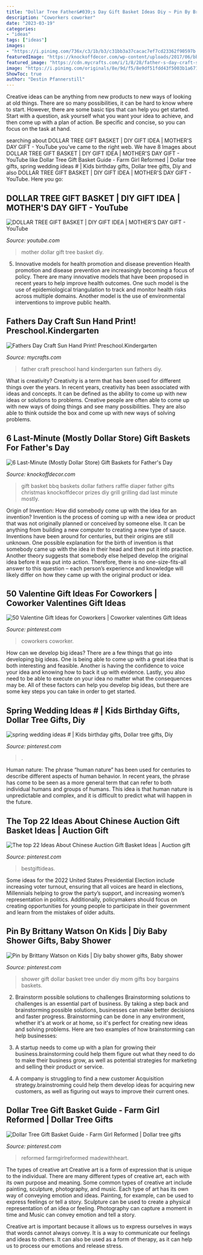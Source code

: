 ```yaml
---
title: "Dollar Tree Father&#039;s Day Gift Basket Ideas Diy ~ Pin By Brittany Watson On Kids"
description: "Coworkers coworker"
date: "2023-03-19"
categories:
- "ideas"
tags: ["ideas"]
images:
- "https://i.pinimg.com/736x/c3/1b/b3/c31bb3a37cacac7ef7cd23362f90597b.jpg"
featuredImage: "https://knockoffdecor.com/wp-content/uploads/2017/06/bbq-basket.jpg"
featured_image: "https://cdn.mycrafts.com/i/1/8/28/father-s-day-craft-sun-hand-juyL-o.jpg"
image: "https://i.pinimg.com/originals/8e/9d/f5/8e9df51fdd43f5003b1a671b4d964025.png"
ShowToc: true
author: "Destin Pfannerstill"
---
```



Creative ideas can be anything from new products to new ways of looking at old things. There are so many possibilities, it can be hard to know where to start. However, there are some basic tips that can help you get started. Start with a question, ask yourself what you want your idea to achieve, and then come up with a plan of action. Be specific and concise, so you can focus on the task at hand.

	

		
searching about DOLLAR TREE GIFT BASKET | DIY GIFT IDEA | MOTHER&#039;S DAY GIFT - YouTube you've came to the right web. We have 8 Images about DOLLAR TREE GIFT BASKET | DIY GIFT IDEA | MOTHER&#039;S DAY GIFT - YouTube like Dollar Tree Gift Basket Guide - Farm Girl Reformed | Dollar tree gifts, spring wedding ideas # | Kids birthday gifts, Dollar tree gifts, Diy and also DOLLAR TREE GIFT BASKET | DIY GIFT IDEA | MOTHER&#039;S DAY GIFT - YouTube. Here you go:
		
    
## DOLLAR TREE GIFT BASKET | DIY GIFT IDEA | MOTHER&#039;S DAY GIFT - YouTube

<img loading=lazy src="https://i.ytimg.com/vi/14fIoBTVgfM/maxresdefault.jpg" onerror="this.onerror=null;this.src='https://tse2.mm.bing.net/th?id=OIP.8-cgV0oh-LA92d8OxCef1gHaEK&amp;pid=15.1';" alt="DOLLAR TREE GIFT BASKET | DIY GIFT IDEA | MOTHER&#039;S DAY GIFT - YouTube">

_Source: youtube.com_

>mother dollar gift tree basket diy. 

	

5) Innovative models for health promotion and disease prevention
Health promotion and disease prevention are increasingly becoming a focus of policy. There are many innovative models that have been proposed in recent years to help improve health outcomes. One such model is the use of epidemiological triangulation to track and monitor health risks across multiple domains. Another model is the use of environmental interventions to improve public health.

    
## Fathers Day Craft Sun Hand Print! Preschool.Kindergarten

<img loading=lazy src="https://cdn.mycrafts.com/i/1/8/28/father-s-day-craft-sun-hand-juyL-o.jpg" onerror="this.onerror=null;this.src='https://tse4.mm.bing.net/th?id=OIP.YYKZsi9Q6ZOaKRPBGBzs6QHaEK&amp;pid=15.1';" alt="Fathers Day Craft Sun Hand Print! Preschool.Kindergarten">

_Source: mycrafts.com_

>father craft preschool hand kindergarten sun fathers diy. 

	

What is creativity?
Creativity is a term that has been used for different things over the years. In recent years, creativity has been associated with ideas and concepts. It can be defined as the ability to come up with new ideas or solutions to problems. Creative people are often able to come up with new ways of doing things and see many possibilities. They are also able to think outside the box and come up with new ways of solving problems.

    
## 6 Last-Minute (Mostly Dollar Store) Gift Baskets For Father&#039;s Day

<img loading=lazy src="https://knockoffdecor.com/wp-content/uploads/2017/06/bbq-basket.jpg" onerror="this.onerror=null;this.src='https://tse1.mm.bing.net/th?id=OIP.R8ig_1Nf8_zj_YuIFzl0EQHaJ4&amp;pid=15.1';" alt="6 Last-Minute (Mostly Dollar Store) Gift Baskets for Father&#039;s Day">

_Source: knockoffdecor.com_

>gift basket bbq baskets dollar fathers raffle diaper father gifts christmas knockoffdecor prizes diy grill grilling dad last minute mostly. 

	

Origin of Invention: How did somebody come up with the idea for an invention?
Invention is the process of coming up with a new idea or product that was not originally planned or conceived by someone else. It can be anything from building a new computer to creating a new type of sauce. Inventions have been around for centuries, but their origins are still unknown. One possible explanation for the birth of invention is that somebody came up with the idea in their head and then put it into practice. Another theory suggests that somebody else helped develop the original idea before it was put into action. Therefore, there is no one-size-fits-all answer to this question – each person’s experience and knowledge will likely differ on how they came up with the original product or idea.

    
## 50 Valentine Gift Ideas For Coworkers | Coworker Valentines Gift Ideas

<img loading=lazy src="https://i.pinimg.com/736x/c3/1b/b3/c31bb3a37cacac7ef7cd23362f90597b.jpg" onerror="this.onerror=null;this.src='https://tse1.mm.bing.net/th?id=OIP.JqBnEJXSVsOQ7jHVTBVFCQHaSV&amp;pid=15.1';" alt="50 Valentine Gift Ideas for Coworkers | Coworker valentines Gift Ideas">

_Source: pinterest.com_

>coworkers coworker. 

	

How can we develop big ideas?
There are a few things that go into developing big ideas. One is being able to come up with a great idea that is both interesting and feasible. Another is having the confidence to voice your idea and knowing how to back it up with evidence. Lastly, you also need to be able to execute on your idea no matter what the consequences may be. All of these factors can help you develop big ideas, but there are some key steps you can take in order to get started.

    
## Spring Wedding Ideas # | Kids Birthday Gifts, Dollar Tree Gifts, Diy

<img loading=lazy src="https://i.pinimg.com/originals/a0/fc/aa/a0fcaa44a6676638b1a61ce76b1974e1.jpg" onerror="this.onerror=null;this.src='https://tse4.mm.bing.net/th?id=OIP.e7UZbVXtyaeiwSkSdQjgdAHaJ4&amp;pid=15.1';" alt="spring wedding ideas # | Kids birthday gifts, Dollar tree gifts, Diy">

_Source: pinterest.com_

>. 

	

Human nature:
The phrase “human nature” has been used for centuries to describe different aspects of human behavior. In recent years, the phrase has come to be seen as a more general term that can refer to both individual humans and groups of humans. This idea is that human nature is unpredictable and complex, and it is difficult to predict what will happen in the future.

    
## The Top 22 Ideas About Chinese Auction Gift Basket Ideas | Auction Gift

<img loading=lazy src="https://i.pinimg.com/736x/18/0c/4c/180c4cdc4dcb36068c31a663596fda5f.jpg" onerror="this.onerror=null;this.src='https://tse3.mm.bing.net/th?id=OIP.gJ2-FYJtUDoYetQgd9W22AHaO0&amp;pid=15.1';" alt="The top 22 Ideas About Chinese Auction Gift Basket Ideas | Auction gift">

_Source: pinterest.com_

>bestgiftideas. 

	

Some ideas for the 2022 United States Presidential Election include increasing voter turnout, ensuring that all voices are heard in elections, Millennials helping to grow the party’s support, and increasing women’s representation in politics. Additionally, policymakers should focus on creating opportunities for young people to participate in their government and learn from the mistakes of older adults.

    
## Pin By Brittany Watson On Kids | Diy Baby Shower Gifts, Baby Shower

<img loading=lazy src="https://i.pinimg.com/originals/17/df/83/17df838b8e6338e7dcdca5f4ff350184.jpg" onerror="this.onerror=null;this.src='https://tse3.mm.bing.net/th?id=OIP.lbK0gQlbwLCmzPyYS-Dr2gHaFi&amp;pid=15.1';" alt="Pin by Brittany Watson on Kids | Diy baby shower gifts, Baby shower">

_Source: pinterest.com_

>shower gift dollar basket tree under diy mom gifts boy bargains baskets. 

	

2. Brainstorm possible solutions to challenges
Brainstorming solutions to challenges is an essential part of business. By taking a step back and brainstorming possible solutions, businesses can make better decisions and faster progress. Brainstorming can be done in any environment, whether it's at work or at home, so it's perfect for creating new ideas and solving problems. Here are two examples of how brainstorming can help businesses: 
1. A startup needs to come up with a plan for growing their business.brainstorming could help them figure out what they need to do to make their business grow, as well as potential strategies for marketing and selling their product or service.

2. A company is struggling to find a new customer Acquisition strategy.brainstroming could help them develop ideas for acquiring new customers, as well as figuring out ways to improve their current ones.

    
## Dollar Tree Gift Basket Guide - Farm Girl Reformed | Dollar Tree Gifts

<img loading=lazy src="https://i.pinimg.com/originals/8e/9d/f5/8e9df51fdd43f5003b1a671b4d964025.png" onerror="this.onerror=null;this.src='https://tse1.mm.bing.net/th?id=OIP.IOH35HSPcEriDHEcWHivjAHaLG&amp;pid=15.1';" alt="Dollar Tree Gift Basket Guide - Farm Girl Reformed | Dollar tree gifts">

_Source: pinterest.com_

>reformed farmgirlreformed madewithheart. 

	

The types of creative art
Creative art is a form of expression that is unique to the individual. There are many different types of creative art, each with its own purpose and meaning.
Some common types of creative art include painting, sculpture, photography, and music. Each type of art has its own way of conveying emotion and ideas. Painting, for example, can be used to express feelings or tell a story. Sculpture can be used to create a physical representation of an idea or feeling. Photography can capture a moment in time and Music can convey emotion and tell a story.

Creative art is important because it allows us to express ourselves in ways that words cannot always convey. It is a way to communicate our feelings and ideas to others. It can also be used as a form of therapy, as it can help us to process our emotions and release stress.

